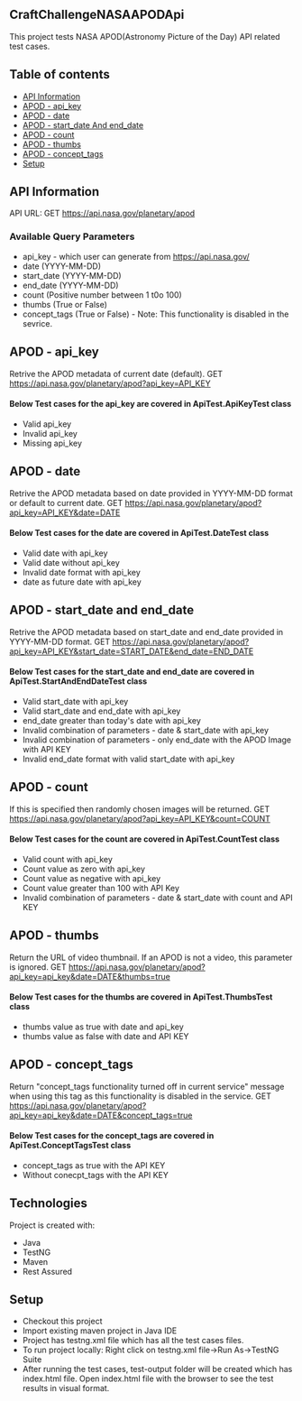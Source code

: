 ## CraftChallengeNASAAPODApi
This project tests NASA APOD(Astronomy Picture of the Day) API related test cases.

## Table of contents
* [API Information](#api-info)
* [APOD - api_key](#apd-apikey)
* [APOD - date](#apd-date)
* [APOD - start_date And end_date](#apd-startenddate)
* [APOD - count](#apd-count)
* [APOD - thumbs](#apd-thumbs)
* [APOD - concept_tags](#apd-concepttags)
* [Setup](#setup)

## API Information
API URL: GET https://api.nasa.gov/planetary/apod
### Available Query Parameters
* api_key - which user can generate from https://api.nasa.gov/
* date (YYYY-MM-DD)
* start_date (YYYY-MM-DD)
* end_date (YYYY-MM-DD)
* count (Positive number between 1 t0o 100)
* thumbs (True or False)
* concept_tags (True or False) - Note: This functionality is disabled in the sevrice.

## APOD - api_key
Retrive the APOD metadata of current date (default).
GET https://api.nasa.gov/planetary/apod?api_key=API_KEY
#### Below Test cases for the api_key are covered in ApiTest.ApiKeyTest class
* Valid api_key
* Invalid api_key
* Missing api_key

## APOD - date
Retrive the APOD metadata based on date provided in YYYY-MM-DD format or default to current date.
GET https://api.nasa.gov/planetary/apod?api_key=API_KEY&date=DATE
#### Below Test cases for the date are covered in ApiTest.DateTest class
* Valid date with api_key
* Valid date without api_key
* Invalid date format with api_key
* date as future date with api_key

## APOD - start_date and end_date
Retrive the APOD metadata based on start_date and end_date provided in YYYY-MM-DD format.
GET https://api.nasa.gov/planetary/apod?api_key=API_KEY&start_date=START_DATE&end_date=END_DATE
#### Below Test cases for the start_date and end_date are covered in ApiTest.StartAndEndDateTest class
* Valid start_date with api_key
* Valid start_date and end_date with api_key
* end_date greater than today's date with api_key
* Invalid combination of parameters - date & start_date with api_key
* Invalid combination of parameters - only end_date with the APOD Image with API KEY
* Invalid end_date format with valid start_date with api_key

## APOD - count
If this is specified then randomly chosen images will be returned.
GET https://api.nasa.gov/planetary/apod?api_key=API_KEY&count=COUNT
#### Below Test cases for the count are covered in ApiTest.CountTest class
* Valid count with api_key
* Count value as zero with api_key
* Count value as negative with api_key
* Count value greater than 100 with API Key
* Invalid combination of parameters - date & start_date with count and API KEY

## APOD - thumbs
Return the URL of video thumbnail. If an APOD is not a video, this parameter is ignored.
GET https://api.nasa.gov/planetary/apod?api_key=api_key&date=DATE&thumbs=true
#### Below Test cases for the thumbs are covered in ApiTest.ThumbsTest class
* thumbs value as true with date and api_key
* thumbs value as false with date and API KEY

## APOD - concept_tags
Return "concept_tags functionality turned off in current service" message when using this tag as this functionality is disabled in the service.
GET https://api.nasa.gov/planetary/apod?api_key=api_key&date=DATE&concept_tags=true
#### Below Test cases for the concept_tags are covered in ApiTest.ConceptTagsTest class
* concept_tags as true with the API KEY
* Without conecpt_tags with the API KEY

## Technologies
Project is created with:
* Java
* TestNG
* Maven
* Rest Assured

## Setup
* Checkout this project
* Import existing maven project in Java IDE
* Project has testng.xml file which has all the test cases files. 
* To run project locally: Right click on testng.xml file->Run As->TestNG Suite
* After running the test cases, test-output folder will be created which has index.html file. Open index.html file with the browser to see the test results in visual format. 
